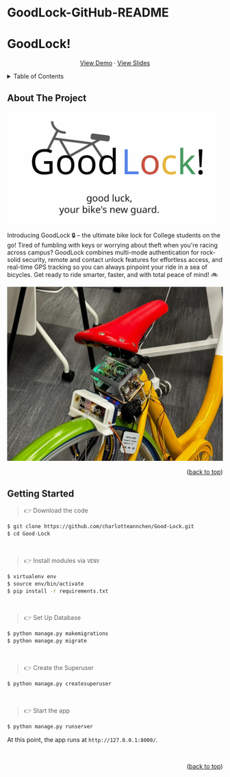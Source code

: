 # GoodLock-GitHub-README
# GoodLock!
<a id="readme-top"></a>
<!-- PROJECT LOGO -->
<div align="center">
  <p align="center">
    <a href="https://youtu.be/tvExQ1x1_bo">View Demo</a>
     &middot;
      <a href="https://www.canva.com/design/DAGQJTxvr3E/pdzC5-xw8Dz4Kt-UZawzfQ/edit?utm_content=DAGQJTxvr3E&utm_campaign=designshare&utm_medium=link2&utm_source=sharebutton">View Slides</a>
  </p>
</div>




<!-- TABLE OF CONTENTS -->
<details>
  <summary>Table of Contents</summary>
  <ol>
    <li>
      <a href="#about-the-project">About The Project</a>
    </li>
    <li>
      <a href="#getting-started">Getting Started</a>
    </li>
  </ol>
</details>



<!-- ABOUT THE PROJECT -->
## About The Project

![Good-Lock-logo](Good-Lock-logo.png)

Introducing GoodLock :lock: – the ultimate bike lock for College students on the go! 
Tired of fumbling with keys or worrying about theft when you're racing across campus? GoodLock combines multi-mode authentication for rock-solid security, remote and contact unlock features for effortless access, and real-time GPS tracking so you can always pinpoint your ride in a sea of bicycles. Get ready to ride smarter, faster, and with total peace of mind! :bike: 

![Good-Lock-product](Good-Lock-product1.jpg)


<p align="right">(<a href="#readme-top">back to top</a>)</p>


<!-- GETTING STARTED -->
## Getting Started

> 👉 Download the code  

```bash
$ git clone https://github.com/charlotteannchen/Good-Lock.git
$ cd Good-Lock
```

<br />

> 👉 Install modules via `VENV`  

```bash
$ virtualenv env
$ source env/bin/activate
$ pip install -r requirements.txt
```

<br />

> 👉 Set Up Database

```bash
$ python manage.py makemigrations
$ python manage.py migrate
```

<br />

> 👉 Create the Superuser

```bash
$ python manage.py createsuperuser
```

<br />

> 👉 Start the app

```bash
$ python manage.py runserver
```

At this point, the app runs at `http://127.0.0.1:8000/`. 

<br />
<p align="right">(<a href="#readme-top">back to top</a>)</p>
